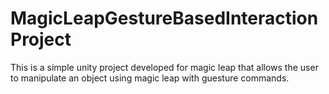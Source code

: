 # MagicLeapGestureBasedInteractionProject
This is a simple unity project developed for magic leap that allows the user to manipulate an object using magic leap with guesture commands.
